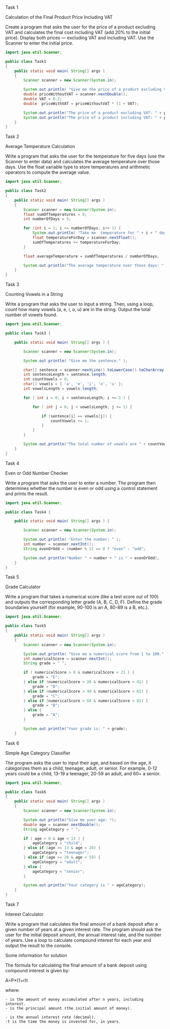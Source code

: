 Task 1

Calculation of the Final Product Price Including VAT

Create a program that asks the user for the price of a product excluding VAT and calculates the final cost including VAT (add 20% to the initial price). Display both prices — excluding VAT and including VAT. Use the Scanner to enter the initial price.

```java
import java.util.Scanner;

public class Task1
{
    public static void main( String[] args )
    {
        Scanner scanner = new Scanner(System.in);

        System.out.println( "Give me the price of a product excluding VAT: " );
        double priceWithoutVAT = scanner.nextDouble();
        double VAT = 0.2;
        double  priceWithVAT = priceWithoutVAT * (1 + VAT);

        System.out.println("The price of a product excluding VAT: " + priceWithoutVAT);
        System.out.println("The price of a product including VAT: " + priceWithVAT);
    }
}
```

Task 2

Average Temperature Calculation

Write a program that asks the user for the temperature for five days (use the Scanner to enter data) and calculates the average temperature over those days. Use the float variable type to store temperatures and arithmetic operators to compute the average value.

```java
import java.util.Scanner;

public class Task2
{
    public static void main( String[] args )
    {
        Scanner scanner = new Scanner(System.in);
        float sumOfTemperatures = 0;
        int numberOfDays = 5;

        for (int i = 1; i <= numberOfDays; i+= 1) {
            System.out.println( "Take me  temperature for " + i + " day.");
            float temperatureForDay = scanner.nextFloat();
            sumOfTemperatures += temperatureForDay;
        }

        float averageTemperature = sumOfTemperatures / numberOfDays;

        System.out.println("The average temperature over those days: " + averageTemperature);
    }
}
```

Task 3

Counting Vowels in a String

Write a program that asks the user to input a string. Then, using a loop, count how many vowels (a, e, i, o, u) are in the string. Output the total number of vowels found.

```java
import java.util.Scanner;

public class Task3 {

    public static void main( String[] args ) {

        Scanner scanner = new Scanner(System.in);

        System.out.println( "Give me the sentence." );

        char[] sentence = scanner.nextLine().toLowerCase().toCharArray();
        int sentenceLength = sentence.length;
        int countVowels = 0;
        char[] vowels = { 'a', 'e', 'i', 'o', 'u' };
        int vowelsLength = vowels.length;

        for ( int i = 0; i < sentenceLength; i += 1 ) {

            for ( int j = 0; j < vowelsLength; j += 1) {

                if (sentence[i] == vowels[j]) {
                    countVowels += 1;
                }
            }
        }

        System.out.println("The total number of vowels are " + countVowels);
    }
}
```

Task 4

Even or Odd Number Checker

Write a program that asks the user to enter a number. The program then determines whether the number is even or odd using a control statement and prints the result.

```java
import java.util.Scanner;

public class Task4 {

    public static void main( String[] args ) {

        Scanner scanner = new Scanner(System.in);

        System.out.println( "Enter the number: " );
        int number = scanner.nextInt();
        String evenOrOdd = (number % 2) == 0 ? "even" : "odd";

        System.out.println("Number " + number + " is " + evenOrOdd);
    }
}
```

Task 5

Grade Calculator

Write a program that takes a numerical score (like a test score out of 100) and outputs the corresponding letter grade (A, B, C, D, F). Define the grade boundaries yourself (for example, 90-100 is an A, 80-89 is a B, etc.).

```java
import java.util.Scanner;

public class Task5
{
    public static void main( String[] args )
    {
        Scanner scanner = new Scanner(System.in);

        System.out.println( "Give me a numerical score from 1 to 100." );
        int numericalScore = scanner.nextInt();
        String grade = " ";

        if ( numericalScore > 0 & numericalScore < 21 ) {
            grade = "E";
        } else if (numericalScore > 20 & numericalScore < 41) {
            grade = "D";
        } else if (numericalScore > 40 & numericalScore < 61) {
            grade = "C";
        } else if (numericalScore > 60 & numericalScore < 81) {
            grade = "B";
        } else {
            grade = "A";
        }

        System.out.println("Yuor grade is: " + grade);
    }
```

Task 6

Simple Age Category Classifier

The program asks the user to input their age, and based on the age, it categorizes them as a child, teenager, adult, or senior. For example, 0-12 years could be a child, 13-19 a teenager, 20-59 an adult, and 60+ a senior.

```java
import java.util.Scanner;

public class Task6
{
    public static void main( String[] args )
    {
        Scanner scanner = new Scanner(System.in);

        System.out.println("Give me yuor age: ");
        double age = scanner.nextDouble();
        String ageCategory = " ";

        if ( age > 0 & age < 13 ) {
            ageCategory = "child";
        } else if (age >= 13 & age < 20) {
            ageCategory = "teenager";
        } else if (age >= 20 & age < 59) {
            ageCategory = "adult";
        } else {
            ageCategory = "senior";
        }

        System.out.println("Your category is " + ageCategory);
    }
}
```

Task 7

Interest Calculator

Write a program that calculates the final amount of a bank deposit after a given number of years at a given interest rate. The program should ask the user for the initial deposit amount, the annual interest rate, and the number of years. Use a loop to calculate compound interest for each year and output the result to the console.

Some information for solution

The formula for calculating the final amount of a bank deposit using compound interest is given by:

A=P×(1+r)t

where:

    - is the amount of money accumulated after n years, including interest.
    - is the principal amount (the initial amount of money).

    - is the annual interest rate (decimal).
    -t is the time the money is invested for, in years.

```java

```
